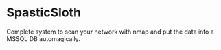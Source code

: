 # SpasticSloth
Complete system to scan your network with nmap and put the data into a MSSQL DB automagically.
